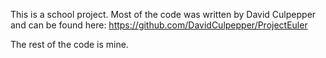 This is a school project. Most of the code was written by David Culpepper and can be found here:
https://github.com/DavidCulpepper/ProjectEuler

The rest of the code is mine. 
